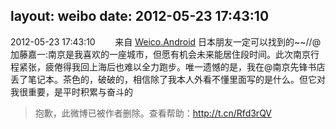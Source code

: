 layout: weibo
date: 2012-05-23 17:43:10
---
2012-05-23 17:43:10  &nbsp;&nbsp;&nbsp;&nbsp;&nbsp;&nbsp; 来自 <a href="http://app.weibo.com/t/feed/l4RWD" rel="nofollow">Weico.Android</a>
日本朋友一定可以找到的~~//@加藤嘉一:南京是我喜欢的一座城市，但愿有机会未来能居住段时间。此次南京行程紧张，疲倦得我回上海后也难以全力跑步。唯一遗憾的是，我在@南京先锋书店 丢了笔记本。茶色的，破破的，相信除了我本人外看不懂里面写的是什么。但它对我很重要，是平时积累与奋斗的
>  抱歉，此微博已被作者删除。查看帮助：http://t.cn/Rfd3rQV
